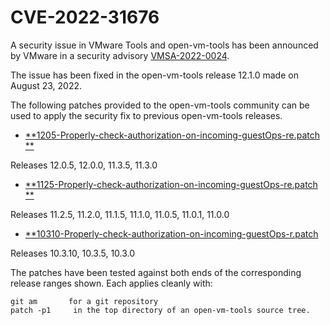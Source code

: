#    CVE-2022-31676

A security issue in VMware Tools and open-vm-tools has been announced by VMware in a security advisory [VMSA-2022-0024](https://www.vmware.com/security/advisories/VMSA-2022-0024.html).

The issue has been fixed in the open-vm-tools release 12.1.0 made on August 23, 2022.

The following patches provided to the open-vm-tools community can be used to apply the security fix to previous open-vm-tools releases.



*  [**1205-Properly-check-authorization-on-incoming-guestOps-re.patch **](https://github.com/vmware/open-vm-tools/blob/CVE-2022-31676.patch/1205-Properly-check-authorization-on-incoming-guestOps-re.patch)

Releases 12.0.5, 12.0.0, 11.3.5, 11.3.0 

 

*   [**1125-Properly-check-authorization-on-incoming-guestOps-re.patch **](https://github.com/vmware/open-vm-tools/blob/CVE-2022-31676.patch/1125-Properly-check-authorization-on-incoming-guestOps-re.patch)

Releases 11.2.5, 11.2.0, 11.1.5, 11.1.0, 11.0.5, 11.0.1, 11.0.0 

 

*   [**10310-Properly-check-authorization-on-incoming-guestOps-r.patch ](https://github.com/vmware/open-vm-tools/blob/CVE-2022-31676.patch/10310-Properly-check-authorization-on-incoming-guestOps-r.patch)

Releases 10.3.10, 10.3.5, 10.3.0 

 

The patches have been tested against both ends of the corresponding release ranges shown. Each applies cleanly with: 

    git am       for a git repository 
    patch -p1     in the top directory of an open-vm-tools source tree. 

 
